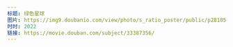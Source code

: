 ```yaml
---
标题: 绿色星球
图片: https://img9.doubanio.com/view/photo/s_ratio_poster/public/p2810563304.jpg
时时: 2022
链接: https://movie.douban.com/subject/33387356/
---
```

